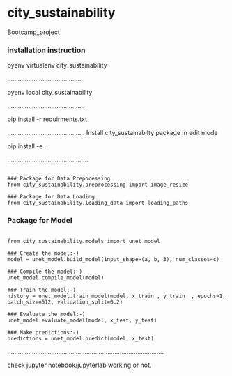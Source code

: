 # city_sustainability
Bootcamp_project

### installation instruction

pyenv virtualenv city_sustainability

...........................................


pyenv local city_sustainability

............................................

pip install -r requirments.txt

............................................
Install city_sustainabilty package in edit mode

pip install -e .

..............................................

~~~~~~~

### Package for Data Prepocessing 
from city_sustainability.preprocessing import image_resize

### Package for Data Loading
from city_sustainability.loading_data import loading_paths

~~~~~~~

### Package for Model
~~~~~

from city_sustainability.models import unet_model

### Create the model:-)
model = unet_model.build_model(input_shape=(a, b, 3), num_classes=c)

### Compile the model:-)
unet_model.compile_model(model)

### Train the model:-)
history = unet_model.train_model(model, x_train , y_train  , epochs=1, batch_size=512, validation_split=0.2)

### Evaluate the model:-)
unet_model.evaluate_model(model, x_test, y_test)

### Make predictions:-)
predictions = unet_model.predict(model, x_test)

~~~~~

.........................................................................................


check jupyter notebook/jupyterlab working or not.

####
